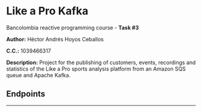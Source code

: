 # Like a Pro Kafka

Bancolombia reactive programming course - **Task #3**

**Author:** Héctor Andrés Hoyos Ceballos

**C.C.:** 1039466317

**Description:** Project for the publishing of customers, events, recordings and statistics of the Like a Pro sports analysis platform from an Amazon SQS queue and Apache Kafka.

## Endpoints

---
